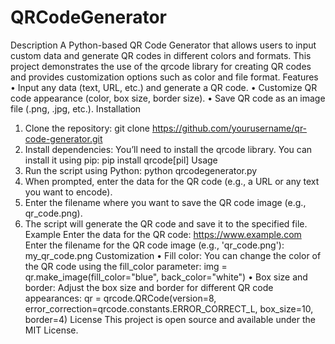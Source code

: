 # QRCodeGenerator
Description
A Python-based QR Code Generator that allows users to input custom data and generate QR codes in different colors and formats. This project demonstrates the use of the qrcode library for creating QR codes and provides customization options such as color and file format.
Features
•	Input any data (text, URL, etc.) and generate a QR code.
•	Customize QR code appearance (color, box size, border size).
•	Save QR code as an image file (.png, .jpg, etc.).
Installation
1.	Clone the repository:
git clone https://github.com/yourusername/qr-code-generator.git
2.	Install dependencies: You’ll need to install the qrcode library. You can install it using pip:
pip install qrcode[pil]
Usage
1.	Run the script using Python:
python qrcodegenerator.py
2.	When prompted, enter the data for the QR code (e.g., a URL or any text you want to encode).
3.	Enter the filename where you want to save the QR code image (e.g., qr_code.png).
4.	The script will generate the QR code and save it to the specified file.
Example
Enter the data for the QR code: https://www.example.com
Enter the filename for the QR code image (e.g., 'qr_code.png'): my_qr_code.png
Customization
•	Fill color: You can change the color of the QR code using the fill_color parameter:
img = qr.make_image(fill_color="blue", back_color="white")
•	Box size and border: Adjust the box size and border for different QR code appearances:
qr = qrcode.QRCode(version=8, error_correction=qrcode.constants.ERROR_CORRECT_L, box_size=10, border=4)
License
This project is open source and available under the MIT License.

